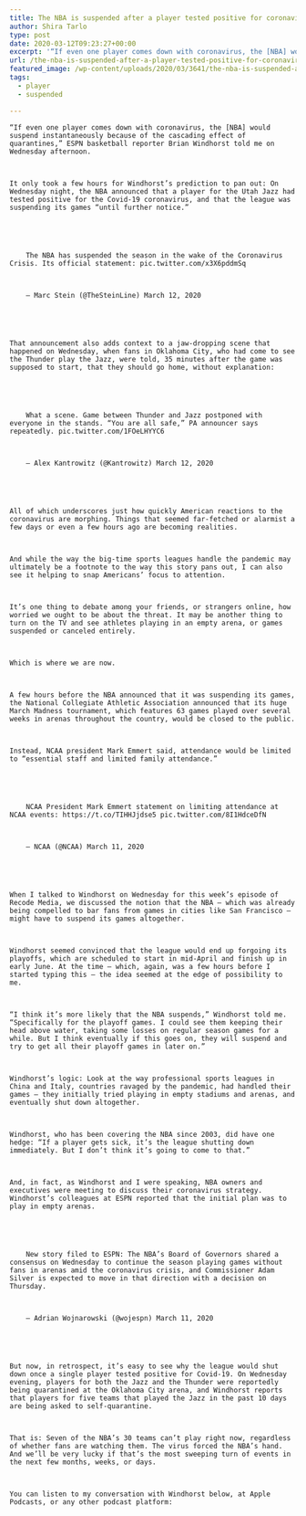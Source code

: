 ```yaml
---
title: The NBA is suspended after a player tested positive for coronavirus
author: Shira Tarlo
type: post
date: 2020-03-12T09:23:27+00:00
excerpt: '“If even one player comes down with coronavirus, the [NBA] would suspend instantaneously because of the cascading effect of quarantines,” ESPN basketball reporter Brian Windhorst told me on Wednesday afternoon. It only took a few hours for Windhorst’s prediction to pan out: On Wednesday night, the NBA announced that a player for the Utah Jazz&hellip;'
url: /the-nba-is-suspended-after-a-player-tested-positive-for-coronavirus/
featured_image: /wp-content/uploads/2020/03/3641/the-nba-is-suspended-after-a-player-tested-positive-for-coronavirus.jpeg
tags:
  - player
  - suspended

---
```

  
    “If even one player comes down with coronavirus, the [NBA] would suspend instantaneously because of the cascading effect of quarantines,” ESPN basketball reporter Brian Windhorst told me on Wednesday afternoon.
  
  
  
    It only took a few hours for Windhorst’s prediction to pan out: On Wednesday night, the NBA announced that a player for the Utah Jazz had tested positive for the Covid-19 coronavirus, and that the league was suspending its games “until further notice.”
  
  
  
    
      
        The NBA has suspended the season in the wake of the Coronavirus Crisis. Its official statement: pic.twitter.com/x3X6pddmSq
      
      
      
        — Marc Stein (@TheSteinLine) March 12, 2020
      
    
  
  
  
    That announcement also adds context to a jaw-dropping scene that happened on Wednesday, when fans in Oklahoma City, who had come to see the Thunder play the Jazz, were told, 35 minutes after the game was supposed to start, that they should go home, without explanation:
  
  
  
    
      
        What a scene. Game between Thunder and Jazz postponed with everyone in the stands. “You are all safe,” PA announcer says repeatedly. pic.twitter.com/1FOeLHYYC6
      
      
      
        — Alex Kantrowitz (@Kantrowitz) March 12, 2020
      
    
  
  
  
    All of which underscores just how quickly American reactions to the coronavirus are morphing. Things that seemed far-fetched or alarmist a few days or even a few hours ago are becoming realities.
  
  
  
    And while the way the big-time sports leagues handle the pandemic may ultimately be a footnote to the way this story pans out, I can also see it helping to snap Americans’ focus to attention.
  
  
  
    It’s one thing to debate among your friends, or strangers online, how worried we ought to be about the threat. It may be another thing to turn on the TV and see athletes playing in an empty arena, or games suspended or canceled entirely.
  
  
  
    Which is where we are now.
  
  
  
    A few hours before the NBA announced that it was suspending its games, the National Collegiate Athletic Association announced that its huge March Madness tournament, which features 63 games played over several weeks in arenas throughout the country, would be closed to the public.
  
  
  
    Instead, NCAA president Mark Emmert said, attendance would be limited to “essential staff and limited family attendance.”
  
  
  
    
      
        NCAA President Mark Emmert statement on limiting attendance at NCAA events: https://t.co/TIHHJjdse5 pic.twitter.com/8I1HdceDfN
      
      
      
        — NCAA (@NCAA) March 11, 2020
      
    
  
  
  
    When I talked to Windhorst on Wednesday for this week’s episode of Recode Media, we discussed the notion that the NBA — which was already being compelled to bar fans from games in cities like San Francisco — might have to suspend its games altogether.
  
  
  
    Windhorst seemed convinced that the league would end up forgoing its playoffs, which are scheduled to start in mid-April and finish up in early June. At the time — which, again, was a few hours before I started typing this — the idea seemed at the edge of possibility to me.
  
  
  
    “I think it’s more likely that the NBA suspends,” Windhorst told me. “Specifically for the playoff games. I could see them keeping their head above water, taking some losses on regular season games for a while. But I think eventually if this goes on, they will suspend and try to get all their playoff games in later on.”
  
  
  
    Windhorst’s logic: Look at the way professional sports leagues in China and Italy, countries ravaged by the pandemic, had handled their games — they initially tried playing in empty stadiums and arenas, and eventually shut down altogether.
  
  
  
    Windhorst, who has been covering the NBA since 2003, did have one hedge: “If a player gets sick, it’s the league shutting down immediately. But I don’t think it’s going to come to that.”
  
  
  
    And, in fact, as Windhorst and I were speaking, NBA owners and executives were meeting to discuss their coronavirus strategy. Windhorst’s colleagues at ESPN reported that the initial plan was to play in empty arenas.
  
  
  
    
      
        New story filed to ESPN: The NBA’s Board of Governors shared a consensus on Wednesday to continue the season playing games without fans in arenas amid the coronavirus crisis, and Commissioner Adam Silver is expected to move in that direction with a decision on Thursday.
      
      
      
        — Adrian Wojnarowski (@wojespn) March 11, 2020
      
    
  
  
  
    But now, in retrospect, it’s easy to see why the league would shut down once a single player tested positive for Covid-19. On Wednesday evening, players for both the Jazz and the Thunder were reportedly being quarantined at the Oklahoma City arena, and Windhorst reports that players for five teams that played the Jazz in the past 10 days are being asked to self-quarantine.
  
  
  
    That is: Seven of the NBA’s 30 teams can’t play right now, regardless of whether fans are watching them. The virus forced the NBA’s hand. And we’ll be very lucky if that’s the most sweeping turn of events in the next few months, weeks, or days.
  
  
  
    You can listen to my conversation with Windhorst below, at Apple Podcasts, or any other podcast platform:
  
  
  
  
